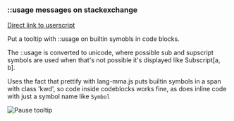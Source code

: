 ### ::usage messages on stackexchange

[Direct link to userscript](http://simonschmidt.github.io/SE-Usage-Message/m_usage.user.js)

Put a tooltip with ::usage on builtin symobls in code blocks.

The ::usage is converted to unicode, where possible sub and supscript symbols are used
when that's not possible it's displayed like Subscript[a, b].

Uses the fact that prettify with lang-mma.js puts builtin symbols in a span with class 'kwd', 
so code inside codeblocks works fine, as does inline code with just a symbol name like `Symbol`

![Pause tooltip](http://simonschmidt.github.io/SE-Usage-Message/img/examplePause.png)
